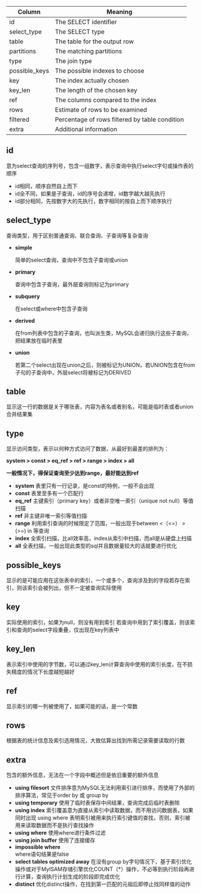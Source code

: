 | Column | Meaning |
|--------|---------|
| id | The SELECT identifier |
| select_type | The SELECT type |
| table | The table for the output row |
| partitions | The matching partitions |
| type | The join type |
| possible_keys | The possible indexes to choose |
| key | The index actually chosen |
| key_len | The length of the chosen key |
| ref | The columns compared to the index |
| rows | Estimate of rows to be examined |
| filtered | Percentage of rows filtered by table condition |
| extra | Additional information |


## id

意为select查询的序列号，包含一组数字，表示查询中执行select字句或操作表的顺序

- id相同，顺序自然自上而下
- id全不同，如果是子查询，id的序号会递增，id数字越大越先执行
- id部分相同，先按数字大的先执行，数字相同的按自上而下顺序执行

## select_type

查询类型，用于区别普通查询、联合查询、子查询等复杂查询

- **simple**
    
    简单的select查询，查询中不包含子查询或union
    
- **primary**
    
    查询中包含子查询，最外层查询则标记为primary
    
- **subquery**
    
    在select或where中包含子查询
    
- **derived**
    
    在from列表中包含的子查询，也叫派生类，MySQL会递归执行这些子查询，把结果放在临时表里
    
- **union**
    
    若第二个select出现在union之后，则被标记为UNION，若UNION包含在from子句的子查询中，外层select将被标记为DERIVED
    

## table

显示这一行的数据是关于哪张表，内容为表名或者别名，可能是临时表或者union合并结果集

## type

显示访问类型，表示以何种方式访问了数据，从最好到最差的排列为：

**system > const > eq_ref > ref > range > index > all**

**一般情况下，得保证查询至少达到range，最好能达到ref**

- **system** 
表里只有一行记录，是const的特例，一般不会出现
- **const**
表里至多有一个匹配行
- **eq_ref** 
主键索引（primary key）或者非空唯一索引（unique not null）等值扫描
- **ref** 
非主键非唯一索引等值扫描
- **range** 
利用索引查询的时候限定了范围，一般出现于between <（<=） > (>=) in 等查询
- **index** 
全索引扫描，比all效率高，index从索引中扫描，而all是从硬盘上扫描
- **all** 
全表扫描，一般出现此类型的sql并且数据量较大的话就要进行优化

## **possible_keys**

显示的是可能应用在这张表中的索引，一个或多个，查询涉及到的字段若存在索引，则该索引会被列出，但不一定被查询实际使用

## **key**

实际使用的索引，如果为null，则没有用到索引
若查询中用到了索引覆盖，则该索引和查询的select字段重叠，仅出现在key列表中

## **key_len**

表示索引中使用的字节数，可以通过key_len计算查询中使用的索引长度，在不损失精度的情况下长度越短越好

## **ref**

显示索引的哪一列被使用了，如果可能的话，是一个常数

## **rows**

 根据表的统计信息及索引选用情况，大致估算出找到所需记录需要读取的行数

## **extra**

包含的额外信息，无法在一个字段中概述但是依旧重要的额外信息

- **using filesort** 
文件排序意为MySQL无法利用索引进行排序，而使用了外部的排序算法，常见于order by 或 group by
- **using temporary** 
使用了临时表保存中间结果，查询完成后临时表删除
- **using index** 
索引覆盖意为直接从索引中读取数据，而不用访问数据表，如果同时出现 using where 表明索引被用来执行索引键值的查找，否则，索引被用来读取数据而不是执行查找操作
- **using where** 
使用where进行条件过滤
- **using join buffer** 
使用了连接缓存
- **impossible where**  
where语句结果是false
- **select tables optimized away** 
在没有group by字句情况下，基于索引优化操作或对于MyISAM存储引擎优化COUNT（*）操作，不必等到执行阶段再进行计算，查询执行计划生成的阶段即完成优化
- **distinct** 
优化distinct操作，在找到第一匹配的元祖后即停止找同样值的动作